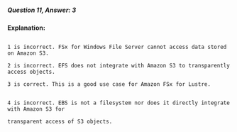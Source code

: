 ##### Question 11, Answer: 3


**Explanation:**


```

1 is incorrect. FSx for Windows File Server cannot access data stored on Amazon S3.

2 is incorrect. EFS does not integrate with Amazon S3 to transparently access objects.

3 is correct. This is a good use case for Amazon FSx for Lustre.

```


```

4 is incorrect. EBS is not a filesystem nor does it directly integrate with Amazon S3 for

transparent access of S3 objects.

```

